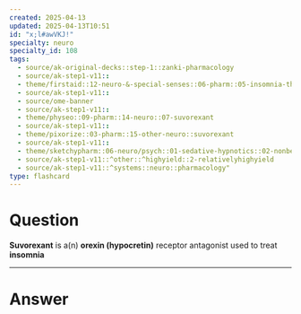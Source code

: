 ```yaml
---
created: 2025-04-13
updated: 2025-04-13T10:51
id: "x;l#awVKJ!"
specialty: neuro
specialty_id: 108
tags:
  - source/ak-original-decks::step-1::zanki-pharmacology
  - source/ak-step1-v11::
  - theme/firstaid::12-neuro-&-special-senses::06-pharm::05-insomnia-therapy::suvorexant
  - source/ak-step1-v11::
  - source/ome-banner
  - source/ak-step1-v11::
  - theme/physeo::09-pharm::14-neuro::07-suvorexant
  - source/ak-step1-v11::
  - theme/pixorize::03-pharm::15-other-neuro::suvorexant
  - source/ak-step1-v11::
  - theme/sketchypharm::06-neuro/psych::01-sedative-hypnotics::02-nonbenzodiazepine-hypnotics,-melatonin,-ramelteon
  - source/ak-step1-v11::^other::^highyield::2-relativelyhighyield
  - source/ak-step1-v11::^systems::neuro::pharmacology"
type: flashcard
---
```


# Question
**Suvorexant** is a(n) **orexin (hypocretin)** receptor antagonist used to treat **insomnia**

---

# Answer

